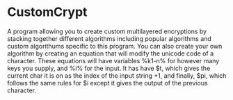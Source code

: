 # CustomCrypt
A program allowing you to create custom multilayered encryptions by stacking together different algorithms including popular algorithms and custom algorithums specific to this program. You can also create your own algorithm by creating an equation that will modify the unicode code of a character. These equations will have variables %k1-n% for however many keys you supply, and %i% for the input. It has have $t, which gives the current char it is on as the index of the input string +1, and finally, $pi, which follows the same rules for $i except it gives the output of the previous character.